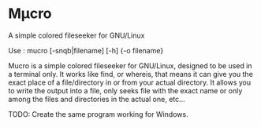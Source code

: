 Mµcro
=====

A simple colored fileseeker for GNU/Linux

Use :
	mucro [-snqb|filename] [-h] {-o filename}


Mucro is a simple colored fileseeker for GNU/Linux, designed to be used
in a terminal only. It works like find, or whereis, that means it can give you
the exact place of a file/directory in or from your actual directory. It allows
you to write the output into a file, only seeks file with the exact name or
only among the files and directories in the actual one, etc...


TODO:
	Create the same program working for Windows.
